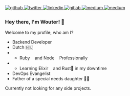 <a href="https://github.com/ClikeX" target="_blank">
<img src=https://img.shields.io/badge/github-%2324292e.svg?&style=for-the-badge&logo=github&logoColor=white alt=github style="margin-bottom: 5px;" />
</a>
<a href="https://twitter.com/ClikeX" target="_blank">
<img src=https://img.shields.io/badge/twitter-%2300acee.svg?&style=for-the-badge&logo=twitter&logoColor=white alt=twitter style="margin-bottom: 5px;" />
</a>
<a href="https://linkedin.com/in/woutervdmeulen" target="_blank">
<img src=https://img.shields.io/badge/linkedin-%231E77B5.svg?&style=for-the-badge&logo=linkedin&logoColor=white alt=linkedin style="margin-bottom: 5px;" />
</a>
<a href="https://gitlab.com/ClikeX" target="_blank">
<img src=https://img.shields.io/badge/gitlab-330F63.svg?&style=for-the-badge&logo=gitlab&logoColor=white alt=gitlab style="margin-bottom: 5px;" />
</a>
<a href="https://medium.com/@w.s.van.der.meulen" target="_blank">
<img src=https://img.shields.io/badge/medium-%23292929.svg?&style=for-the-badge&logo=medium&logoColor=white alt=medium style="margin-bottom: 5px;" />
</a>
<a href="https://linktr.ee/clikex" target="_blank">
<img src=https://img.shields.io/badge/linktree-%23292929.svg?&style=for-the-badge&logo=linktree&logoColor=white alt=medium style="margin-bottom: 5px;" />
</a>
  

### Hey there, I'm Wouter! 👋

Welcome to my profile, who am I?

* Backend Developer
* Dutch 🇳🇱
* * Ruby<img height="12" width="12" src="https://cdn.simpleicons.org/ruby" /> and Node<img height="12" width="12" src="https://cdn.simpleicons.org/javascript" /> Professionally
* * Learning Elixir<img height="12" width="12" src="https://cdn.simpleicons.org/elixir" /> and Rust🦀 in my downtime
* DevOps Evangelist
* Father of a special needs daughter 👼🏻

Currently not looking for any side projects. 
